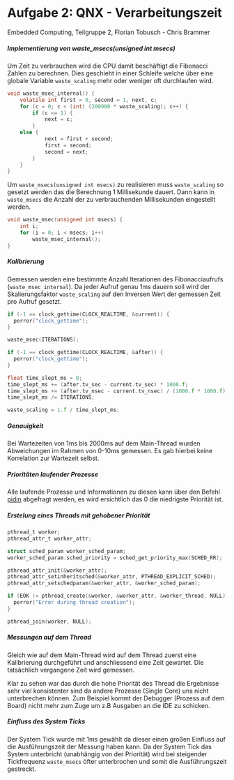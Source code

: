 # Aufgabe 2: QNX - Verarbeitungszeit
Embedded Computing, Teilgruppe 2, Florian Tobusch - Chris Brammer

##### Implementierung von waste_msecs(unsigned int msecs)

Um Zeit zu verbrauchen wird die CPU damit beschäftigt die Fibonacci Zahlen zu berechnen. Dies geschieht in einer Schleife welche über eine globale Variable ```waste_scaling``` mehr oder weniger oft durchlaufen wird.

```c
void waste_msec_internal() {
	volatile int first = 0, second = 1, next, c;
	for (c = 0; c < (int) (200000 * waste_scaling); c++) {
		if (c <= 1) {
			next = c;
		}
    else {
			next = first + second;
			first = second;
			second = next;
		}
	}
}
```

Um ```waste_msecs(unsigned int msecs)``` zu realisieren muss ```waste_scaling``` so gesetzt werden das die Berechnung 1 Millisekunde dauert. Dann kann in ```waste_msecs``` die Anzahl der zu verbrauchenden Millisekunden eingestellt werden.

```c
void waste_msec(unsigned int msecs) {
	int i;
	for (i = 0; i < msecs; i++)
		waste_msec_internal();
}
```
##### Kalibrierung

Gemessen werden eine bestimmte Anzahl Iterationen des Fibonacciaufrufs (```waste_msec_internal```). Da jeder Aufruf genau 1ms dauern soll wird der Skalierungsfaktor ```waste_scaling``` auf den Inversen Wert der gemessen Zeit pro Aufruf gesetzt.

```c
if (-1 == clock_gettime(CLOCK_REALTIME, &current)) {
  perror("clock_gettime");
}

waste_msec(ITERATIONS);

if (-1 == clock_gettime(CLOCK_REALTIME, &after)) {
  perror("clock_gettime");
}

float time_slept_ms = 0;
time_slept_ms += (after.tv_sec - current.tv_sec) * 1000.f;
time_slept_ms += (after.tv_nsec - current.tv_nsec) / (1000.f * 1000.f);
time_slept_ms /= ITERATIONS;

waste_scaling = 1.f / time_slept_ms;
```

##### Genauigkeit

Bei Wartezeiten von 1ms bis 2000ms auf dem Main-Thread wurden Abweichungen im Rahmen von 0-10ms gemessen. Es gab hierbei keine Korrelation zur Wartezeit selbst.

##### Prioritäten laufender Prozesse
Alle laufende Prozesse und Informationen zu diesen kann über den Befehl [pidin](http://www.qnx.com/developers/docs/7.0.0/#com.qnx.doc.neutrino.utilities/topic/p/pidin.html) abgefragt werden, es wird ersichtlich das 0 die niedrigste Priorität ist.

##### Erstelung eines Threads mit gehobener Priorität

```c
pthread_t worker;
pthread_attr_t worker_attr;

struct sched_param worker_sched_param;
worker_sched_param.sched_priority = sched_get_priority_max(SCHED_RR);

pthread_attr_init(&worker_attr);
pthread_attr_setinheritsched(&worker_attr, PTHREAD_EXPLICIT_SCHED);
pthread_attr_setschedparam(&worker_attr, &worker_sched_param);

if (EOK != pthread_create(&worker, &worker_attr, &worker_thread, NULL)) {
  perror("Error during thread creation");
}

pthread_join(worker, NULL);
```

##### Messungen auf dem Thread

Gleich wie auf dem Main-Thread wird auf dem Thread zuerst eine Kalibrierung durchgeführt und anschliessend eine Zeit gewartet. Die tatsächlich vergangene Zeit wird gemessen.

Klar zu sehen war das durch die hohe Priorität des Thread die Ergebnisse sehr viel konsistenter sind da andere Prozesse (Single Core) uns nicht unterbrechen können. Zum Beispiel kommt der Debugger (Prozess auf dem Board) nicht mehr zum Zuge um z.B Ausgaben an die IDE zu schicken.

##### Einfluss des System Ticks
Der System Tick wurde mit 1ms gewählt da dieser einen großen Einfluss auf die Ausführungszeit der Messung haben kann. Da der System Tick das System unterbricht (unabhängig von der Priorität) wird bei steigender Tickfrequenz ```waste_msecs``` öfter unterbrochen und somit die Ausführungszeit gestreckt.
